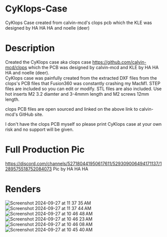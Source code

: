 # CyKlops-Case
CyKlops Case created from calvin-mcd's clops pcb which the KLE was designed by HA HA HA and noelle (deer)

# Description
Created the CyKlops case aka clops case https://github.com/calvin-mcd/clops which the PCB was designed by calvin-mcd and KLE by HA HA HA and noelle (deer).  
CyKlops case was painfully created from the extracted DXF files from the clops's PCB files that Fusion360 was constantly crashing my MacM1.
STEP files are included so you can edit or modify.
STL files are also included.
Use hot inserts M2 3.2 diamter and 3-4mmm length and M2 screws 12mm length.

clops PCB files are open sourced and linked on the above link to calvin-mcd's GitHub site.

I don't have the clops PCB myself so please print CyKlops case at your own risk and no support will be given.

# Full Production Pic
https://discord.com/channels/527180441950617611/529309006494171137/1289575518752084073
Pic by HA HA HA


# Renders
![Screenshot 2024-09-27 at 11 37 35 AM](https://github.com/user-attachments/assets/a68df52f-bd9f-4038-8824-fc86505e3993)
![Screenshot 2024-09-27 at 11 37 44 AM](https://github.com/user-attachments/assets/5ef25e26-f9f0-42e5-941e-093d1a507282)
![Screenshot 2024-09-27 at 10 46 48 AM](https://github.com/user-attachments/assets/dfa21e83-b5c7-40ec-82dc-3123f67fd7da)
![Screenshot 2024-09-27 at 10 46 23 AM](https://github.com/user-attachments/assets/dfa089b7-8a5e-46e1-b22e-a1f489782438)
![Screenshot 2024-09-27 at 10 46 08 AM](https://github.com/user-attachments/assets/affc071f-0419-420f-b07a-dd70eaf9d945)
![Screenshot 2024-09-27 at 10 45 40 AM](https://github.com/user-attachments/assets/b19998d0-b87f-42ca-a6da-d06622152796)
